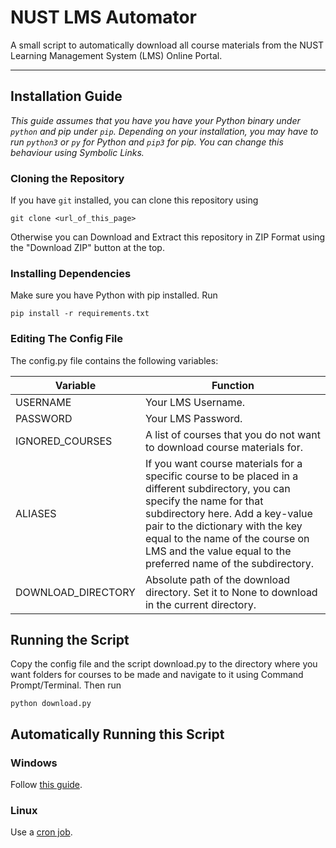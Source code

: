 # NUST LMS Automator

A small script to automatically download all course materials from the NUST Learning Management System (LMS) Online Portal.

----
## Installation Guide

_This guide assumes that you have you have your Python binary under `python` and pip under `pip`. Depending on your installation, you may have to run `python3` or `py` for Python and `pip3` for pip. You can change this behaviour using Symbolic Links._

### Cloning the Repository 
If you have `git` installed, you can clone this repository using

```
git clone <url_of_this_page>
```

Otherwise you can Download and Extract this repository in ZIP Format using the "Download ZIP" button at the top.

### Installing Dependencies 

Make sure you have Python with pip installed. Run

```
pip install -r requirements.txt
```

### Editing The Config File

The config.py file contains the following variables:

| Variable | Function |
| -------- | -------- |
| USERNAME | Your LMS Username. |
| PASSWORD | Your LMS Password. |
| IGNORED_COURSES | A list of courses that you do not want to download course materials for. |
| ALIASES | If you want course materials for a specific course to be placed in a different subdirectory, you can specify the name for that subdirectory here. Add a key-value pair to the dictionary with the key equal to the name of the course on LMS and the value equal to the preferred name of the subdirectory. |
| DOWNLOAD_DIRECTORY | Absolute path of the download directory. Set it to None to download in the current directory. |

## Running the Script

Copy the config file and the script download.py to the directory where you want folders for courses to be made and navigate to it using Command Prompt/Terminal. Then run

```
python download.py
```

## Automatically Running this Script

### Windows

Follow [this guide](https://towardsdatascience.com/automate-your-python-scripts-with-task-scheduler-661d0a40b279).

### Linux

Use a [cron job](https://www.ostechnix.com/a-beginners-guide-to-cron-jobs/).
